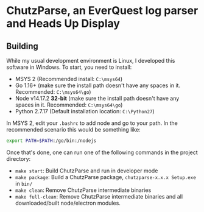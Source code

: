 # ChutzParse, an EverQuest log parser and Heads Up Display

## Building
While my usual development environment is Linux, I developed this software in Windows.  To start, you
need to install:

* MSYS 2 (Recommended install: `C:\msys64`)
* Go 1.16+ (make sure the install path doesn't have any spaces in it.  Recommended: `C:\msys64\go`)
* Node v14.17.2 **32-bit** (make sure the install path doesn't have any spaces in it.  Recommended:
`C:\msys64\go`)
* Python 2.7.17 (Default installation location: `C:\Python27`)

In MSYS 2, edit your `.bashrc` to add node and go to your path.  In the recommended scenario this would
be something like:

```bash
export PATH=$PATH:/go/bin:/nodejs
```

Once that's done, one can run one of the following commands in the project directory:

* `make start`: Build ChutzParse and run in developer mode
* `make package`: Build a ChutzParse package, `chutzparse-x.x.x Setup.exe` in `bin/`
* `make clean`: Remove ChutzParse intermediate binaries
* `make full-clean`: Remove ChutzParse intermediate binaries and all downloaded/built node/electron modules.
